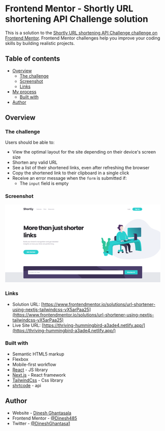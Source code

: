 # Frontend Mentor - Shortly URL shortening API Challenge solution

This is a solution to the [Shortly URL shortening API Challenge challenge on Frontend Mentor](https://www.frontendmentor.io/challenges/url-shortening-api-landing-page-2ce3ob-G). Frontend Mentor challenges help you improve your coding skills by building realistic projects. 

## Table of contents

- [Overview](#overview)
  - [The challenge](#the-challenge)
  - [Screenshot](#screenshot)
  - [Links](#links)
- [My process](#my-process)
  - [Built with](#built-with)
- [Author](#author)



## Overview

### The challenge

Users should be able to:

- View the optimal layout for the site depending on their device's screen size
- Shorten any valid URL
- See a list of their shortened links, even after refreshing the browser
- Copy the shortened link to their clipboard in a single click
- Receive an error message when the `form` is submitted if:
  - The `input` field is empty

### Screenshot

![](./screenshot.png)




### Links

- Solution URL: [https://www.frontendmentor.io/solutions/url-shortener-using-nextjs-tailwindcss-vX5arPaa25](https://www.frontendmentor.io/solutions/url-shortener-using-nextjs-tailwindcss-vX5arPaa25)
- Live Site URL: [https://thriving-hummingbird-a3ade4.netlify.app/](https://thriving-hummingbird-a3ade4.netlify.app/)


### Built with

- Semantic HTML5 markup
- Flexbox
- Mobile-first workflow
- [React](https://reactjs.org/) - JS library
- [Next.js](https://nextjs.org/) - React framework
- [TailwindCss](https://tailwindcss.com/) - Css library
- [shrtcode](https://shrtco.de/) - api



## Author

- Website - [Dinesh Ghantasala](https://kind-wing-81f39c.netlify.app/)
- Frontend Mentor - [@Dinesh485](https://www.frontendmentor.io/profile/Dinesh485)
- Twitter - [@DineshGhantasa1](https://twitter.com/DineshGhantasa1)



